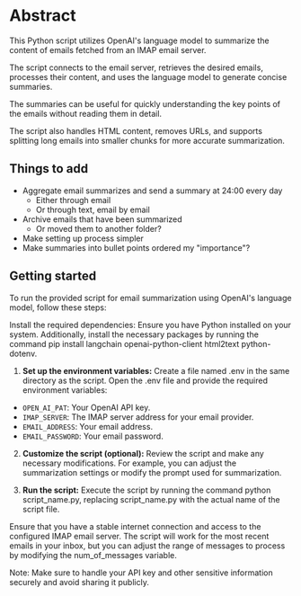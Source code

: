 # Abstract

This Python script utilizes OpenAI's language model to summarize the content of emails fetched from an IMAP email server.

The script connects to the email server, retrieves the desired emails, processes their content, and uses the language model to generate concise summaries.

The summaries can be useful for quickly understanding the key points of the emails without reading them in detail.

The script also handles HTML content, removes URLs, and supports splitting long emails into smaller chunks for more accurate summarization.

## Things to add

- Aggregate email summarizes and send a summary at 24:00 every day
  - Either through email
  - Or through text, email by email
- Archive emails that have been summarized
  - Or moved them to another folder?
- Make setting up process simpler
- Make summaries into bullet points ordered my "importance"?

## Getting started

To run the provided script for email summarization using OpenAI's language model, follow these steps:

Install the required dependencies: Ensure you have Python installed on your system. Additionally, install the necessary packages by running the command pip install langchain openai-python-client html2text python-dotenv.

1. **Set up the environment variables:** Create a file named .env in the same directory as the script. Open the .env file and provide the required environment variables:

- `OPEN_AI_PAT`: Your OpenAI API key.
- `IMAP_SERVER`: The IMAP server address for your email provider.
- `EMAIL_ADDRESS`: Your email address.
- `EMAIL_PASSWORD`: Your email password.

2. **Customize the script (optional):** Review the script and make any necessary modifications. For example, you can adjust the summarization settings or modify the prompt used for summarization.

3. **Run the script:** Execute the script by running the command python script_name.py, replacing script_name.py with the actual name of the script file.

Ensure that you have a stable internet connection and access to the configured IMAP email server. The script will work for the most recent emails in your inbox, but you can adjust the range of messages to process by modifying the num_of_messages variable.

Note: Make sure to handle your API key and other sensitive information securely and avoid sharing it publicly.
